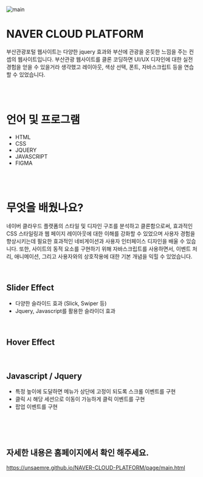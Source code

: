![main](https://github.com/user-attachments/assets/cffc67cf-7386-4a8b-b196-68ad4517ed48)

# NAVER CLOUD PLATFORM

부산관광포털 웹사이트는 다양한 jquery 효과와 부산에 관광을 온듯한 느낌을 주는 컨셉의 웹사이트입니다. 부산관광 웹사이트를 클론 코딩하면 UI/UX 디자인에 대한 실전 경험을 얻을 수 있을거라 생각했고 레이아웃, 색상 선택, 폰트, 자바스크립트 등을 연습할 수 있었습니다.


<BR>
<BR>

# 언어 및 프로그램

- HTML
- CSS
- JQUERY
- JAVASCRIPT
- FIGMA

<BR>
<BR>

# 무엇을 배웠나요?

네이버 클라우드 플랫폼의 스타일 및 디자인 구조를 분석하고 클론함으로써, 효과적인 CSS 스타일링과 웹 페이지 레이아웃에 대한 이해를 강화할 수 있었으며 사용자 경험을 향상시키는데 필요한 효과적인 네비게이션과 사용자 인터페이스 디자인을 배울 수 있습니다. 또한, 사이트의 동적 요소를 구현하기 위해 자바스크립트를 사용하면서, 이벤트 처리, 애니메이션, 그리고 사용자와의 상호작용에 대한 기본 개념을 익힐 수 있었습니다.

<BR>

## Slider Effect

- 다양한 슬라이드 효과 (Slick, Swiper 등)
- Jquery, Javascript를 활용한 슬라이더 효과

<BR>

## Hover Effect

<BR>

## Javascript / Jquery

- 특정 높이에 도달하면 메뉴가 상단에 고정이 되도록 스크롤 이벤트를 구현
- 클릭 시 해당 세션으로 이동이 가능하게 클릭 이벤트를 구현
- 팝업 이벤트를 구현

<br>
<br>
<br>

## 자세한 내용은 홈페이지에서 확인 해주세요.

https://unsaemre.github.io/NAVER-CLOUD-PLATFORM/page/main.html
